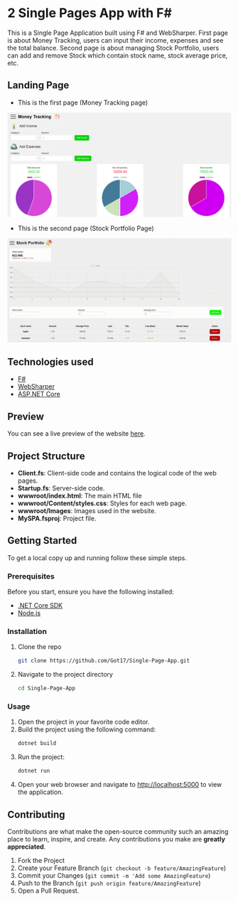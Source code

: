 # 2 Single Pages App with F#

This is a Single Page Application built using F# and WebSharper. First page is about Money Tracking, users can input their income, expenses and see the total balance. Second page is about managing Stock Portfolio, users can add and remove Stock which contain stock name, stock average price, etc.

## Landing Page

- This is the first page (Money Tracking page)

![Money Tracking](Images/MoneyTracking.png)

- This is the second page (Stock Portfolio Page)
  
![Stock Portfolio](Images/StockPortfolio.gif)


## Technologies used

- [F#](https://fsharp.org)
- [WebSharper](https://websharper.com)
- [ASP.NET Core](https://dotnet.microsoft.com/en-us/apps/aspnet)

## Preview

You can see a live preview of the website [here](https://got17.github.io/Single-Page-App/).

## Project Structure

- **Client.fs**: Client-side code and contains the logical code of the web pages.
- **Startup.fs**: Server-side code.
- **wwwroot/index.html**: The main HTML file
- **wwwroot/Content/styles.css**: Styles for each web page.
- **wwwroot/Images**: Images used in the website.
- **MySPA.fsproj**: Project file.

## Getting Started

To get a local copy up and running follow these simple steps.

### Prerequisites

Before you start, ensure you have the following installed:

- [.NET Core SDK](https://dotnet.microsoft.com/download)
- [Node.js](https://nodejs.org/)

### Installation

1. Clone the repo
   ```sh
   git clone https://github.com/Got17/Single-Page-App.git
   ```
2. Navigate to the project directory
   ```sh
   cd Single-Page-App
   ```
### Usage

1. Open the project in your favorite code editor.
2. Build the project using the following command:
   ```sh
   dotnet build
   ```
3. Run the project:
   ```sh
   dotnet run
   ```
4. Open your web browser and navigate to [http://localhost:5000](http://localhost:5000) to view the application.

## Contributing

Contributions are what make the open-source community such an amazing place to learn, inspire, and create. Any contributions you make are **greatly appreciated**.

1. Fork the Project
2. Create your Feature Branch (`git checkout -b feature/AmazingFeature`)
3. Commit your Changes (`git commit -m 'Add some AmazingFeature`)
4. Push to the Branch (`git push origin feature/AmazingFeature`)
5. Open a Pull Request.
